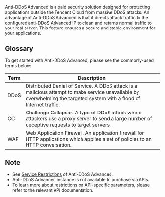 [//]: # (chinagitpath:XXXXX)

  
Anti-DDoS Advanced is a paid security solution designed for protecting applications outside the Tencent Cloud from massive DDoS attacks. An advantage of Anti-DDoS Advanced is that it directs attack traffic to the configured anti-DDoS Advanced IP to clean and returns normal traffic to your real server. This feature ensures a secure and stable environment for your applications.

## Glossary

To get started with Anti-DDoS Advanced, please see the commonly-used terms below:

| Term  | Description |
|-------| ----------------------------|
| DDoS | Distributed Denial of Service. A DDoS attack is a malicious attempt to make service unavailable by overwhelming the targeted system with a flood of Internet traffic. |
| CC | Challenge Collapsar. A type of DDoS attack where attackers use a proxy server to send a large number of deceptive requests to target servers. |
| WAF | Web Application Firewall. An application firewall for HTTP applications which applies a set of policies to an HTTP conversation. |

## Note
- See [Service Restrictions](https://cloud.tencent.com/document/product/1014/31108) of Anti-DDoS Advanced. 
- Anti-DDoS Advanced instance is not available to purchase via APIs.
- To learn more about restrictions on API-specific parameters, please refer to the relevant API documentation.

